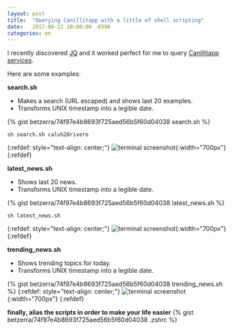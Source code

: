 ```yaml
---
layout: post
title:  "Querying Canillitapp with a little of shell scripting"
date:   2017-06-22 10:00:00 -0300
categories: en
---
```


I recently discovered [JQ](https://github.com/stedolan/jq) and it worked perfect for me to query [Canillitapp services](https://github.com/Canillitapp/headlines-api).

Here are some examples:

**search.sh**

- Makes a search (URL escaped) and shows last 20 examples.
- Transforms UNIX timestamp into a legible date.

{% gist betzerra/74f97e4b8693f725aed56b5f60d04038 search.sh %}

`sh search.sh calu%20rivero`

{:refdef: style="text-align: center;"}
![terminal screenshot]({{site.url}}/assets/canillitapp_terminal_001.png){:width="700px"}
{:refdef}

**latest_news.sh**

- Shows last 20 news.
- Transforms UNIX timestamp into a legible date.

{% gist betzerra/74f97e4b8693f725aed56b5f60d04038 latest_news.sh %}

`sh latest_news.sh`

{:refdef: style="text-align: center;"}
![terminal screenshot]({{site.url}}/assets/canillitapp_terminal_002.png){:width="700px"}
{:refdef}

**trending_news.sh**

- Shows trending topics for today.
- Transforms UNIX timestamp into a legible date.

{% gist betzerra/74f97e4b8693f725aed56b5f60d04038 trending_news.sh %}
{:refdef: style="text-align: center;"}
![terminal screenshot]({{site.url}}/assets/canillitapp_terminal_003.png){:width="700px"}
{:refdef}

**finally, alias the scripts in order to make your life easier**
{% gist betzerra/74f97e4b8693f725aed56b5f60d04038 .zshrc %}
